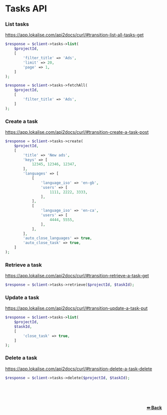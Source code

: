 # Tasks API

### List tasks
https://app.lokalise.com/api2docs/curl/#transition-list-all-tasks-get

```php
$response = $client->tasks->list(
    $projectId,
    [
        'filter_title' => 'Ads',
        'limit' => 20,
        'page' => 1,
    ]
);
```

```php
$response = $client->tasks->fetchAll(
    $projectId,
    [
        'filter_title' => 'Ads',
    ]
);
```

### Create a task
https://app.lokalise.com/api2docs/curl/#transition-create-a-task-post

```php
$response = $client->tasks->create(
    $projectId,
    [
        'title' => 'New ads',
        'keys' => [
            12345, 12346, 12347,
        ],
        'languages' => [
            [
                'language_iso' => 'en-gb',
                'users' => [
                    1111, 2222, 3333,
                ],
            ],
            [
                'language_iso' => 'en-ca',
                'users' => [
                    4444, 5555,
                ],
            ],
        ],
        'auto_close_languages' => true,
        'auto_close_task' => true,
    ]
);
```

### Retrieve a task
https://app.lokalise.com/api2docs/curl/#transition-retrieve-a-task-get

```php
$response = $client->tasks->retrieve($projectId, $taskId);
```

### Update a task
https://app.lokalise.com/api2docs/curl/#transition-update-a-task-put

```php
$response = $client->tasks->list(
    $projectId,
    $taskId,
    [
        'close_task' => true,
    ]
);
```

### Delete a task
https://app.lokalise.com/api2docs/curl/#transition-delete-a-task-delete

```php
$response = $client->tasks->delete($projectId, $taskId);
```

<br/><br/><br/>
<div align="right">
    <b><a href="/README.md#request">⇚ Back</a></b>
</div>
<br/>
